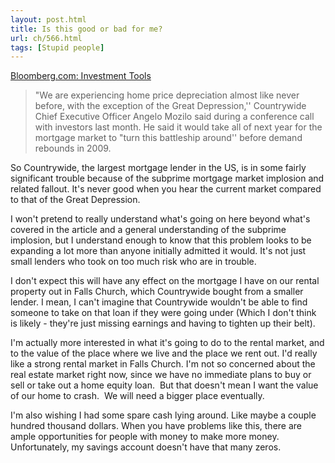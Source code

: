 ```yaml
---
layout: post.html
title: Is this good or bad for me?
url: ch/566.html
tags: [Stupid people]
---
```

[Bloomberg.com: Investment Tools](http://www.bloomberg.com/apps/news?pid=conewsstory&refer=conews&tkr=CFC:US&sid=aA5HMcoMWSjQ)

> "We are experiencing home price depreciation almost like never before, with the exception of the Great Depression,'' Countrywide Chief Executive Officer Angelo Mozilo said during a conference call with investors last month. He said it would take all of next year for the mortgage market to "turn this battleship around'' before demand rebounds in 2009.

So Countrywide, the largest mortgage lender in the US, is in some fairly significant trouble because of the subprime mortgage market implosion and related fallout. It's never good when you hear the current market compared to that of the Great Depression.

I won't pretend to really understand what's going on here beyond what's covered in the article and a general understanding of the subprime implosion, but I understand enough to know that this problem looks to be expanding a lot more than anyone initially admitted it would. It's not just small lenders who took on too much risk who are in trouble.

I don't expect this will have any effect on the mortgage I have on our rental property out in Falls Church, which Countrywide bought from a smaller lender. I mean, I can't imagine that Countrywide wouldn't be able to find someone to take on that loan if they were going under (Which I don't think is likely - they're just missing earnings and having to tighten up their belt).

I'm actually more interested in what it's going to do to the rental market, and to the value of the place where we live and the place we rent out. I'd really like a strong rental market in Falls Church. I'm not so concerned about the real estate market right now, since we have no immediate plans to buy or sell or take out a home equity loan.  But that doesn't mean I want the value of our home to crash.  We will need a bigger place eventually.

I'm also wishing I had some spare cash lying around. Like maybe a couple hundred thousand dollars. When you have problems like this, there are ample opportunities for people with money to make more money. Unfortunately, my savings account doesn't have that many zeros.
